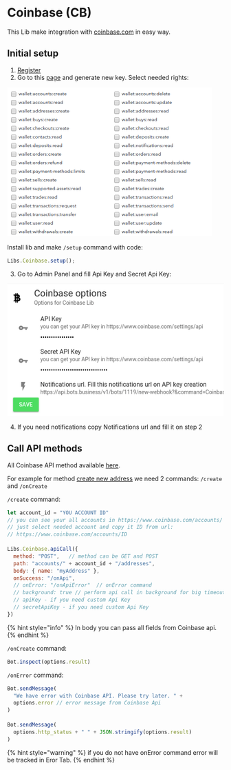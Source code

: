 # Coinbase \(CB\)



This Lib make integration with [coinbase.com](http://coinbase.com) in easy way.

## Initial setup

1. [Register](https://www.coinpayments.net/index.php?ref=5418303a5fc165090ee8a9177a3982de)
2. Go to this [page](https://www.coinbase.com/settings/api) and generate new key. Select needed rights:

![](../.gitbook/assets/image%20%2867%29.png)

Install lib and make `/setup` command with code:

```javascript
Libs.Coinbase.setup();
```

3. Go to Admin Panel and fill Api Key and Secret Api Key:

![](../.gitbook/assets/image%20%2866%29.png)

4. If you need notifications copy Notifications url and fill it on step 2

## Call API methods

All Coinbase API method available [here](https://developers.coinbase.com/api/v2#users).

For example for method [create new address](https://developers.coinbase.com/api/v2#create-address) we need 2 commands: `/create` and `/onCreate`

`/create` command:

```javascript
let account_id = "YOU ACCOUNT ID"
// you can see your all accounts in https://www.coinbase.com/accounts/
// just select needed account and copy it ID from url:
// https://www.coinbase.com/accounts/ID

Libs.Coinbase.apiCall({
  method: "POST",   // method can be GET and POST
  path: "accounts/" + account_id + "/addresses",
  body: { name: "myAddress" },
  onSuccess: "/onApi",
  // onError: "/onApiError"  // onError command
  // background: true // perform api call in background for big timeout limit
  // apiKey - if you need custom Api Key
  // secretApiKey - if you need custom Api Key
})
```

{% hint style="info" %}
In body you can pass all fields from Coinbase api.
{% endhint %}

`/onCreate` command:

```javascript
Bot.inspect(options.result)
```



`/onError` command:

```javascript
Bot.sendMessage(
  "We have error with Coinbase API. Please try later. " +
  options.error // error message from Coinbase Api
)

Bot.sendMessage(
  options.http_status + " " + JSON.stringify(options.result)
)
```

{% hint style="warning" %}
if you do not have onError command error will be tracked in Eror Tab. 
{% endhint %}

